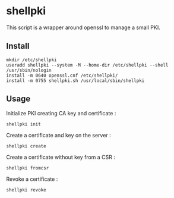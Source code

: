 # shellpki

This script is a wrapper around openssl to manage a small PKI.

## Install

~~~
mkdir /etc/shellpki
useradd shellpki --system -M --home-dir /etc/shellpki --shell /usr/sbin/nologin
install -m 0640 openssl.cnf /etc/shellpki/
install -m 0755 shellpki.sh /usr/local/sbin/shellpki
~~~

## Usage

Initialize PKI creating CA key and certificate :

~~~
shellpki init
~~~

Create a certificate and key on the server :

~~~
shellpki create
~~~

Create a certificate without key from a CSR :

~~~
shellpki fromcsr
~~~

Revoke a certificate :

~~~
shellpki revoke
~~~
